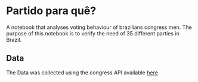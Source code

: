 
# Partido para quê?

A notebook that analyses voting behaviour of brazilians congress men.
The purpose of this notebook is to verify the need of 35 different parties in Brazil.

## Data

The Data was collected using the congress API available [here](http://legis.senado.leg.br/dadosabertos/docs/resource_ListaSenadorService.html#resource_ListaSenadorService_votacoessSenadorXml_GET)
